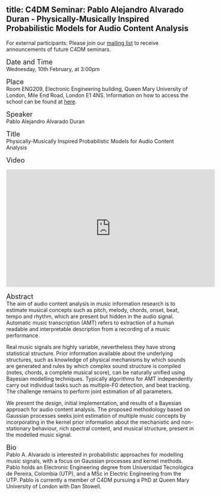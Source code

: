 title: C4DM Seminar: Pablo Alejandro Alvarado Duran - Physically-Musically Inspired Probabilistic Models for Audio Content Analysis
-----------------

<p>For external participants: Please join our <a href="/seminars.html">mailing list</a> to receive announcements of future C4DM seminars.</p>


<span style="font-size: 130%;">Date and Time</span></br>
Wednesday, 10th February, at 3:00pm

<span style="font-size: 130%;">Place</span></br>
Room ENG209, Electronic Engineering building, Queen Mary University of London, Mile End Road, London E1 4NS. Information on how to access the school can be found at <a href="http://www.eecs.qmul.ac.uk/contact-us/">here</a>.

<span style="font-size: 130%;">Speaker</span></br>
Pablo Alejandro Alvarado Duran

<span style="font-size: 130%;">Title</span></br>
Physically-Musically Inspired Probabilistic Models for Audio Content Analysis

<span style="font-size: 130%;">Video</span></br>
<iframe width="560" height="315" src="https://www.youtube.com/embed/H7O72q5wBdc?rel=0" frameborder="0" allowfullscreen></iframe>

<span style="font-size: 130%;">Abstract</span></br>
The aim of audio content analysis in music information research is to estimate musical concepts such as pitch, melody, chords, onset, beat, tempo and rhythm, which are present but hidden in the audio signal. Automatic music transcription (AMT) refers to extraction of a human readable and interpretable description from a recording of a music performance.

Real music signals are highly variable, nevertheless they have strong statistical structure. Prior information available about the underlying structures, such as knowledge of physical mechanisms by which sounds are generated and rules by which complex sound structure is compiled (notes, chords, a complete musical score), can be naturally unified using Bayesian modelling techniques. Typically algorithms for AMT independently carry out individual tasks such as multiple-F0 detection, and beat tracking. The challenge remains to perform joint estimation of all parameters.

We present the design, initial implementation, and results of a Bayesian approach for audio content analysis. The proposed methodology based on Gaussian processes seeks joint estimation of multiple music concepts by incorporating in the kernel prior information about the mechanistic and non-stationary behaviour, rich spectral content, and musical structure, present in the modelled music signal. 

<span style="font-size: 130%;">Bio</span></br>
Pablo A. Alvarado is interested in probabilistic approaches for modelling music signals, with a focus on Gaussian processes and kernel methods. Pablo holds an Electronic Engineering degree from Universidad Tecnológica de Pereira, Colombia (UTP), and a MSc in Electric Engineering from the UTP. Pablo is currently a member of C4DM pursuing a PhD at Queen Mary University of London with Dan Stowell.
